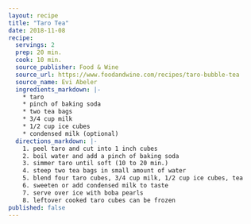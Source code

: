 ```yaml
---
layout: recipe
title: "Taro Tea"
date: 2018-11-08
recipe:
  servings: 2
  prep: 20 min.
  cook: 10 min.
  source_publisher: Food & Wine
  source_url: https://www.foodandwine.com/recipes/taro-bubble-tea
  source_name: Evi Abeler
  ingredients_markdown: |-
    * taro
    * pinch of baking soda
    * two tea bags
    * 3/4 cup milk
    * 1/2 cup ice cubes
    * condensed milk (optional)
  directions_markdown: |-
    1. peel taro and cut into 1 inch cubes
    2. boil water and add a pinch of baking soda
    3. simmer taro until soft (10 to 20 min.)
    4. steep two tea bags in small amount of water
    5. blend four taro cubes, 3/4 cup milk, 1/2 cup ice cubes, tea
    6. sweeten or add condensed milk to taste
    7. serve over ice with boba pearls
    8. leftover cooked taro cubes can be frozen
published: false
---
```

